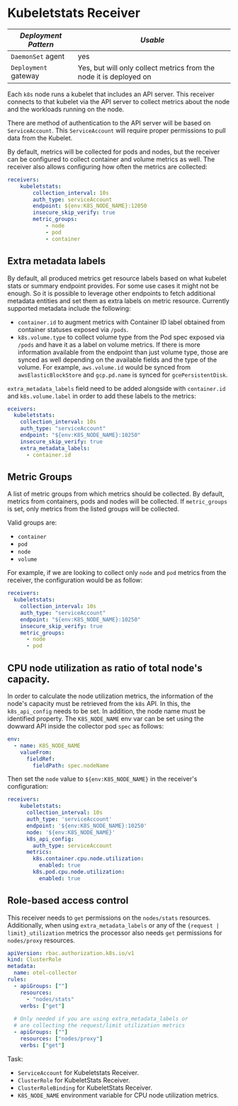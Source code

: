# Kubeletstats Receiver

|***Deployment Pattern***|***Usable***|
|---|---|
|`DaemonSet` agent|yes|
|`Deployment` gateway|Yes, but will only collect metrics from the node it is deployed on|

Each `k8s` node runs a kubelet that includes an API server. This receiver
connects to that kubelet via the API server to collect metrics about the node
and the workloads running on the node.

There are method of authentication to the API server will be based on
`ServiceAccount`. This `ServiceAccount` will require proper permissions to pull
data from the Kubelet.

By default, metrics will be collected for pods and nodes, but the receiver can
be configured to collect container and volume metrics as well. The receiver also
allows configuring how often the metrics are collected:

```yaml
receivers:
    kubeletstats:
        collection_interval: 10s
        auth_type: serviceAccount
        endpoint: ${env:K8S_NODE_NAME}:12050
        insecure_skip_verify: true
        metric_groups:
            - node
            - pod
            - container
```

## Extra metadata labels

By default, all produced metrics get resource labels based on what kubelet
stats or summary endpoint provides. For some use cases it might not be enough.
So it is possible to leverage other endpoints to fetch additional metadata
entities and set them as extra labels on metric resource. Currently supported
metadata include the following:
- `container.id` to augment metrics with Container ID label obtained from
  container statuses exposed via `/pods`.
- `k8s.volume.type` to collect volume type from the Pod spec exposed via `/pods`
  and have it as a label on volume metrics. If there is more information
  available from the endpoint than just volume type, those are synced as well
  depending on the available fields and the type of the volume. For example,
  `aws.volume.id` would be synced from `awsElasticBlockStore` and `gcp.pd.name`
  is synced for `gcePersistentDisk`.

`extra_metadata_labels` field need to be added alongside with `container.id` and
`k8s.volume.label` in order to add these labels to the metrics:

```yaml
eceivers:
  kubeletstats:
    collection_interval: 10s
    auth_type: "serviceAccount"
    endpoint: "${env:K8S_NODE_NAME}:10250"
    insecure_skip_verify: true
    extra_metadata_labels:
      - container.id
```

## Metric Groups

A list of metric groups from which metrics should be collected. By default,
metrics from containers, pods and nodes will be collected. If `metric_groups` is
set, only metrics from the listed groups will be collected.

Valid groups are:
- `container`
- `pod`
- `node`
- `volume`

For example, if we are looking to collect only `node` and `pod` metrics from the
receiver, the configuration would be as follow:

```yaml
receivers:
  kubeletstats:
    collection_interval: 10s
    auth_type: "serviceAccount"
    endpoint: "${env:K8S_NODE_NAME}:10250"
    insecure_skip_verify: true
    metric_groups:
      - node
      - pod
```

## CPU node utilization as ratio of total node's capacity.

In order to calculate the node utilization metrics, the information of the
node's capacity must be retrieved from the `k8s` API. In this, the
`k8s_api_config` needs to be set. In addition, the node name must be identified
property. The `K8S_NODE_NAME` env var can be set using the dowward API inside
the collector pod `spec` as follows:

```yaml
env:
  - name: K8S_NODE_NAME
    valueFrom:
      fieldRef:
        fieldPath: spec.nodeName
```

Then set the `node` value to `${env:K8S_NODE_NAME}` in the receiver's
configuration:

```yaml
receivers:
    kubeletstats:
      collection_interval: 10s
      auth_type: 'serviceAccount'
      endpoint: '${env:K8S_NODE_NAME}:10250'
      node: '${env:K8S_NODE_NAME}'
      k8s_api_config:
        auth_type: serviceAccount
      metrics:
        k8s.container.cpu.node.utilization:
          enabled: true
        k8s.pod.cpu.node.utilization:
          enabled: true
```

## Role-based access control

This receiver needs to `get` permissions on the `nodes/stats` resources.
Additionally, when using `extra_metadata_labels` or any of the 
`{request | limit}_utilization` metrics the processor also needs `get`
permissions for `nodes/proxy` resources.

```yaml
apiVersion: rbac.authorization.k8s.io/v1
kind: ClusterRole
metadata:
  name: otel-collector
rules:
  - apiGroups: [""]
    resources:
      - "nodes/stats"
    verbs: ["get"]
    
  # Only needed if you are using extra_metadata_labels or
  # are collecting the request/limit utilization metrics
  - apiGroups: [""]
    resources: ["nodes/proxy"]
    verbs: ["get"]
```

Task:
- `ServiceAccount` for Kubeletstats Receiver.
- `ClusterRole` for KubeletStats Receiver.
- `ClusterRoleBinding` for KubeletStats Receiver.
- `K8S_NODE_NAME` environment variable for CPU node utilization metrics.
